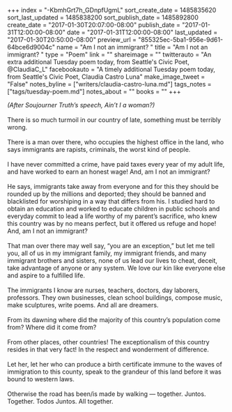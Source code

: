 +++
index = "-KbmhGrt7h_GDnpfUgmL"
sort_create_date = 1485835620
sort_last_updated = 1485838200
sort_publish_date = 1485892800
create_date = "2017-01-30T20:07:00-08:00"
publish_date = "2017-01-31T12:00:00-08:00"
date = "2017-01-31T12:00:00-08:00"
last_updated = "2017-01-30T20:50:00-08:00"
preview_url = "855325ec-5ba1-956e-9d61-64bce6d9004c"
name = "Am I not an immigrant? "
title = "Am I not an immigrant? "
type = "Poem"
link = ""
shareimage = ""
twitterauto = "An extra additional Tuesday poem today, from Seattle's Civic Poet, @ClaudiaC_L"
facebookauto = "A timely additional Tuesday poem today, from Seattle's Civic Poet, Claudia Castro Luna"
make_image_tweet = "False"
notes_byline = ["writers/claudia-castro-luna.md"]
tags_notes = ["tags/tuesday-poem.md"]
notes_about = ""
books = ""
+++
<p class="prose-poem"><em>(After Soujourner Truth’s speech, Ain’t I a woman?)</em><br><br>There is so much turmoil in our country of late, something must be terribly wrong.<br><br>There is a man over there, who occupies the highest office in the land, who says immigrants are rapists, criminals, the worst kind of people.<br><br>I have never committed a crime, have paid taxes every year of my adult life, and have worked to earn an honest wage! And, am I not an immigrant?<br><br>He says, immigrants take away from everyone and for this they should be rounded up by the millions and deported; they should be banned and blacklisted for worshiping in a way that differs from his. I studied hard to obtain an education and worked to educate children in public schools and everyday commit to lead a life worthy of my parent’s sacrifice, who knew this country was by no means perfect, but it offered us refuge and hope! And, am I not an immigrant?<br><br>That man over there may well say, “you are an exception,” but let me tell you, all of us in my immigrant family, my immigrant friends, and many immigrant brothers and sisters, none of us lead our lives to cheat, deceit, take advantage of anyone or any system. We love our kin like everyone else and aspire to a fulfilled life. <br><br>The immigrants I know are nurses, teachers, doctors, day laborers, professors. They own businesses, clean school buildings, compose music, make sculptures, write poems. And all are dreamers.<br><br>From its dawning where did the majority of this country’s population come from? Where did it come from?<br><br>From other places, other countries! The exceptionalism of this country resides in that very fact!  In the respect and wonderment of difference.<br><br>Let her, let her who can produce a birth certificate immune to the waves of immigration to this county, speak to the grandeur of this land before it was bound to western laws.<br><br>Otherwise the road has been/is made by walking &mdash; together. Juntos. Together. Todos Juntos. All together. 
</p>